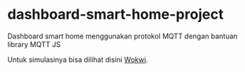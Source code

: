 # dashboard-smart-home-project
Dashboard smart home menggunakan protokol MQTT dengan bantuan library MQTT JS


Untuk simulasinya bisa dilihat disini [Wokwi](https://wokwi.com/projects/389576583094953985).
